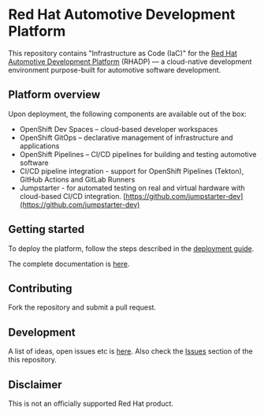 # Red Hat Automotive Development Platform

This repository contains "Infrastructure as Code (IaC)" for the [Red Hat Automotive Development Platform](https://github.com/rhadp/rhadp-platform) (RHADP) 
— a cloud-native development environment purpose-built for automotive software development.   

## Platform overview

Upon deployment, the following components are available out of the box:  
- OpenShift Dev Spaces – cloud-based developer workspaces  
- OpenShift GitOps – declarative management of infrastructure and applications  
- OpenShift Pipelines – CI/CD pipelines for building and testing automotive software  
- CI/CD pipeline integration - support for OpenShift Pipelines (Tekton), GitHub Actions and GitLab Runners
- Jumpstarter - for automated testing on real and virtual hardware with cloud-based CI/CD integration. [https://github.com/jumpstarter-dev](https://github.com/jumpstarter-dev)

## Getting started

To deploy the platform, follow the steps described in the [deployment guide](docs/deployment.md).

The complete documentation is [here](docs/README.md).

## Contributing

Fork the repository and submit a pull request.

## Development

A list of ideas, open issues etc is [here](https://github.com/orgs/rhadp/projects/1). Also check the [Issues](https://github.com/rhadp/rhadp-platform/issues) section of the this repository.

## Disclaimer

This is not an officially supported Red Hat product.